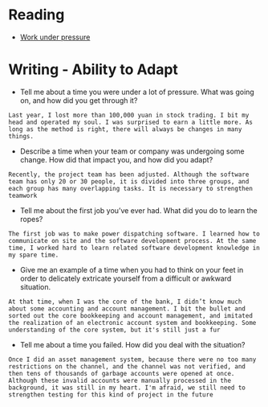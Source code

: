 # Reading

- [Work under pressure](https://www.glassdoor.com/blog/guide/how-do-you-work-under-pressure/)


# Writing - Ability to Adapt

- Tell me about a time you were under a lot of pressure. What was going on, and how did you get through it?
```
Last year, I lost more than 100,000 yuan in stock trading. I bit my head and operated my soul. I was surprised to earn a little more. As long as the method is right, there will always be changes in many things.
```
- Describe a time when your team or company was undergoing some change. How did that impact you, and how did you adapt?
```
Recently, the project team has been adjusted. Although the software team has only 20 or 30 people, it is divided into three groups, and each group has many overlapping tasks. It is necessary to strengthen teamwork
```
- Tell me about the first job you’ve ever had. What did you do to learn the ropes?
```
The first job was to make power dispatching software. I learned how to communicate on site and the software development process. At the same time, I worked hard to learn related software development knowledge in my spare time.
```
- Give me an example of a time when you had to think on your feet in order to delicately extricate yourself from a difficult or awkward situation.
```
At that time, when I was the core of the bank, I didn’t know much about some accounting and account management. I bit the bullet and sorted out the core bookkeeping and account management, and imitated the realization of an electronic account system and bookkeeping. Some understanding of the core system, but it's still just a fur
```
- Tell me about a time you failed. How did you deal with the situation?
```
Once I did an asset management system, because there were no too many restrictions on the channel, and the channel was not verified, and then tens of thousands of garbage accounts were opened at once. Although these invalid accounts were manually processed in the background, it was still in my heart. I'm afraid, we still need to strengthen testing for this kind of project in the future
```
